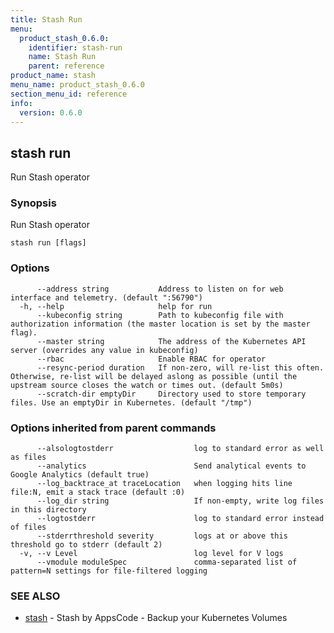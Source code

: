 ```yaml
---
title: Stash Run
menu:
  product_stash_0.6.0:
    identifier: stash-run
    name: Stash Run
    parent: reference
product_name: stash
menu_name: product_stash_0.6.0
section_menu_id: reference
info:
  version: 0.6.0
---
```


## stash run

Run Stash operator

### Synopsis


Run Stash operator

```
stash run [flags]
```

### Options

```
      --address string           Address to listen on for web interface and telemetry. (default ":56790")
  -h, --help                     help for run
      --kubeconfig string        Path to kubeconfig file with authorization information (the master location is set by the master flag).
      --master string            The address of the Kubernetes API server (overrides any value in kubeconfig)
      --rbac                     Enable RBAC for operator
      --resync-period duration   If non-zero, will re-list this often. Otherwise, re-list will be delayed aslong as possible (until the upstream source closes the watch or times out. (default 5m0s)
      --scratch-dir emptyDir     Directory used to store temporary files. Use an emptyDir in Kubernetes. (default "/tmp")
```

### Options inherited from parent commands

```
      --alsologtostderr                  log to standard error as well as files
      --analytics                        Send analytical events to Google Analytics (default true)
      --log_backtrace_at traceLocation   when logging hits line file:N, emit a stack trace (default :0)
      --log_dir string                   If non-empty, write log files in this directory
      --logtostderr                      log to standard error instead of files
      --stderrthreshold severity         logs at or above this threshold go to stderr (default 2)
  -v, --v Level                          log level for V logs
      --vmodule moduleSpec               comma-separated list of pattern=N settings for file-filtered logging
```

### SEE ALSO
* [stash](/products/stash/0.6.0/reference/stash)	 - Stash by AppsCode - Backup your Kubernetes Volumes

